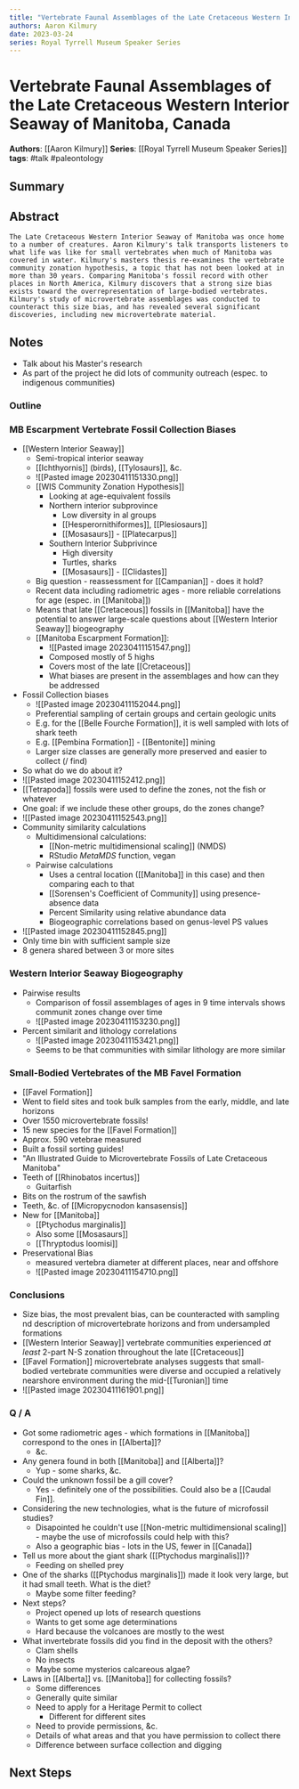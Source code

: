 ```yaml
---
title: "Vertebrate Faunal Assemblages of the Late Cretaceous Western Interior Seaway of Manitoba, Canada"
authors: Aaron Kilmury
date: 2023-03-24
series: Royal Tyrrell Museum Speaker Series
---
```


# Vertebrate Faunal Assemblages of the Late Cretaceous Western Interior Seaway of Manitoba, Canada

**Authors**: [[Aaron Kilmury]]
**Series**: [[Royal Tyrrell Museum Speaker Series]]
**tags**: #talk #paleontology 

## Summary

## Abstract
```
The Late Cretaceous Western Interior Seaway of Manitoba was once home to a number of creatures. Aaron Kilmury's talk transports listeners to what life was like for small vertebrates when much of Manitoba was covered in water. Kilmury's masters thesis re-examines the vertebrate community zonation hypothesis, a topic that has not been looked at in more than 30 years. Comparing Manitoba's fossil record with other places in North America, Kilmury discovers that a strong size bias exists toward the overrepresentation of large-bodied vertebrates. Kilmury's study of microvertebrate assemblages was conducted to counteract this size bias, and has revealed several significant discoveries, including new microvertebrate material.
```

## Notes
- Talk about his Master's research
- As part of the project he did lots of community outreach (espec. to indigenous communities)

### Outline

### MB Escarpment Vertebrate Fossil Collection Biases
- [[Western Interior Seaway]]
	- Semi-tropical interior seaway
	- [[Ichthyornis]] (birds), [[Tylosaurs]], &c.
	- ![[Pasted image 20230411151330.png]]
	- [[WIS Community Zonation Hypothesis]]
		- Looking at age-equivalent fossils
		- Northern interior subprovince
			- Low diversity in al groups
			- [[Hesperornithiformes]], [[Plesiosaurs]]
			- [[Mosasaurs]] - [[Platecarpus]]
		- Southern Interior Subprivince
			- High diversity
			- Turtles, sharks
			- [[Mosasaurs]] - [[Clidastes]]
	- Big question - reassessment for [[Campanian]] - does it hold?
	- Recent data including radiometric ages - more reliable correlations for age (espec. in [[Manitoba]])
	- Means that late [[Cretaceous]] fossils in [[Manitoba]] have the potential to answer large-scale questions about [[Western Interior Seaway]] biogeography
	- [[Manitoba Escarpment Formation]]:
		- ![[Pasted image 20230411151547.png]]
		- Composed mostly of 5 highs
		- Covers most of the late [[Cretaceous]]
		- What biases are present in the assemblages and how can they be addressed
- Fossil Collection biases
	- ![[Pasted image 20230411152044.png]]
	- Preferential sampling of certain groups and certain geologic units
	- E.g. for the [[Belle Fourche Formation]], it is well sampled with lots of shark teeth
	- E.g. [[Pembina Formation]] - [[Bentonite]] mining
	- Larger size classes are generally more preserved and easier to collect (/ find)
- So what do we do about it?
- ![[Pasted image 20230411152412.png]]
- [[Tetrapoda]] fossils were used to define the zones, not the fish or whatever
- One goal: if we include these other groups, do the zones change?
- ![[Pasted image 20230411152543.png]]
- Community similarity calculations
	- Multidimensional calculations:
		- [[Non-metric multidimensional scaling]] (NMDS)
		- RStudio *MetaMDS* function, vegan
	- Pairwise calculations
		- Uses a central location ([[Manitoba]] in this case) and then comparing each to that
		- [[Sorensen's Coefficient of Community]] using presence-absence data
		- Percent Similarity using relative abundance data
		- Biogeographic correlations based on genus-level PS values
- ![[Pasted image 20230411152845.png]]
- Only time bin with sufficient sample size
- 8 genera shared between 3 or more sites

### Western Interior Seaway Biogeography
- Pairwise results
	- Comparison of fossil assemblages of ages in 9 time intervals shows communit zones change over time
	- ![[Pasted image 20230411153230.png]]
- Percent similarit and lithology correlations
	- ![[Pasted image 20230411153421.png]]
	- Seems to be that communities with similar lithology are more similar

### Small-Bodied Vertebrates of the MB Favel Formation
- [[Favel Formation]]
- Went to field sites and took bulk samples from the early, middle, and late horizons
- Over 1550 microvertebrate fossils!
- 15 new species for the [[Favel Formation]]
- Approx. 590 vetebrae measured
- Built a fossil sorting guides!
- "An Illustrated Guide to Microvertebrate Fossils of Late Cretaceous Manitoba"
- Teeth of [[Rhinobatos incertus]]
	- Guitarfish
- Bits on the rostrum of the sawfish
- Teeth, &c. of [[Micropycnodon kansasensis]]
- New for [[Manitoba]]
	- [[Ptychodus marginalis]]
	- Also some [[Mosasaurs]]
	-  [[Thryptodus loomisi]]
- Preservational Bias
	- measured vertebra diameter at different places, near and offshore
	- ![[Pasted image 20230411154710.png]]

### Conclusions
- Size bias, the most prevalent bias, can be counteracted with sampling nd description of microvertebrate horizons and from undersampled formations
- [[Western Interior Seaway]] vertebrate communities experienced *at least* 2-part N-S zonation throughout the late [[Cretaceous]]
- [[Favel Formation]] microvertebrate analyses suggests that small-bodied vertebrate communities were diverse and occupied a relatively nearshore environment during the mid-[[Turonian]] time
- ![[Pasted image 20230411161901.png]]

### Q / A
- Got some radiometric ages - which formations in [[Manitoba]] correspond to the ones in [[Alberta]]?
	- &c.
- Any genera found in both [[Manitoba]] and [[Alberta]]?
	- Yup - some sharks, &c.
- Could the unknown fossil be a gill cover?
	- Yes - definitely one of the possibilities. Could also be a [[Caudal Fin]].
- Considering the new technologies, what is the future of microfossil studies?
	- Disapointed he couldn't use [[Non-metric multidimensional scaling]] - maybe the use of microfossils could help with this?
	- Also a geographic bias - lots in the US, fewer in [[Canada]]
- Tell us more about the giant shark ([[Ptychodus marginalis]])?
	- Feeding on shelled prey
- One of the sharks ([[Ptychodus marginalis]]) made it look very large, but it had small teeth. What is the diet?
	- Maybe some filter feeding?
- Next steps?
	- Project opened up lots of research questions
	- Wants to get some age determinations
	- Hard because the volcanoes are mostly to the west
- What invertebrate fossils did you find in the deposit with the others?
	- Clam shells
	- No insects
	- Maybe some mysterios calcareous algae?
- Laws in [[Alberta]] vs. [[Manitoba]] for collecting fossils?
	- Some differences
	- Generally quite similar
	- Need to apply for a Heritage Permit to collect
		- Different for different sites
	- Need to provide permissions, &c.
	- Details of what areas and that you have permission to collect there
	- Difference between surface collection and digging

## Next Steps